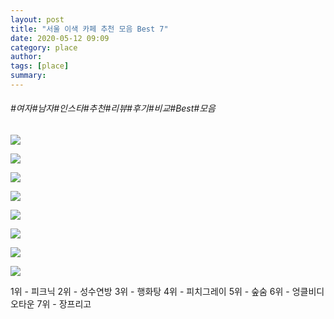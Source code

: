 ```yaml
---
layout: post
title: "서울 이색 카페 추천 모음 Best 7"
date: 2020-05-12 09:09
category: place
author: 
tags: [place]
summary: 
---
```


###### #여자#남자#인스타#추천#리뷰#후기#비교#Best#모음

  
![](https://img1.daumcdn.net/thumb/R720x0/?fname=https%3A%2F%2Ft1.daumcdn.net%2Fliveboard%2Fpotenshop%2Fc296a9e163f240a880b2845a172ec445.jpg)

![](https://img1.daumcdn.net/thumb/R720x0/?fname=https%3A%2F%2Ft1.daumcdn.net%2Fliveboard%2Fpotenshop%2Fca71c1f1965349ce812db71e04caeff3.JPG)

![](https://img1.daumcdn.net/thumb/R720x0/?fname=https%3A%2F%2Ft1.daumcdn.net%2Fliveboard%2Fpotenshop%2Fec82b9f63e8944469f0ea576b1affef6.jpg)

![](https://img1.daumcdn.net/thumb/R720x0/?fname=https%3A%2F%2Ft1.daumcdn.net%2Fliveboard%2Fpotenshop%2Ff9e854c3cfbe4d6b836da0544260d879.jpg)

![](https://img1.daumcdn.net/thumb/R720x0/?fname=https%3A%2F%2Ft1.daumcdn.net%2Fliveboard%2Fpotenshop%2Fed7e0967da694d12aef74ab8b3d3821d.JPG)

![](https://img1.daumcdn.net/thumb/R720x0/?fname=https%3A%2F%2Ft1.daumcdn.net%2Fliveboard%2Fpotenshop%2Fbdda5ff28c574d3295c4e2e4d3386b77.jpg)

![](https://img1.daumcdn.net/thumb/R720x0/?fname=https%3A%2F%2Ft1.daumcdn.net%2Fliveboard%2Fpotenshop%2F83b9bbc25fda43ba9bbd7739aad56d76.JPG)

![](https://img1.daumcdn.net/thumb/R720x0/?fname=https%3A%2F%2Ft1.daumcdn.net%2Fliveboard%2Fpotenshop%2F7bf88a50529e49c5869fabc6565dff19.jpg)

1위 - 피크닉
2위 - 성수연방
3위 - 행화탕
4위 - 피치그레이
5위 - 숲숨
6위 - 엉클비디오타운
7위 - 장프리고